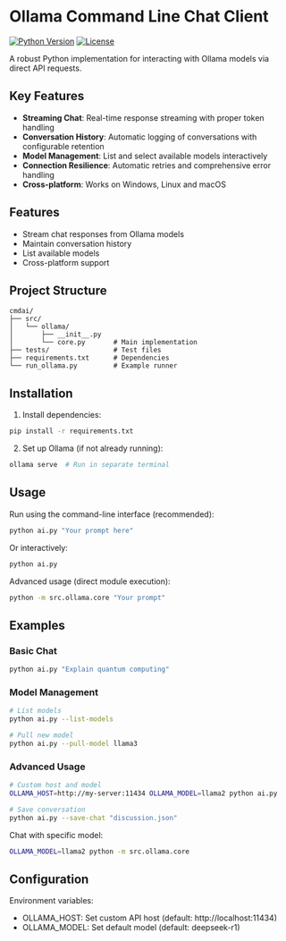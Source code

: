 # Ollama Command Line Chat Client

[![Python Version](https://img.shields.io/badge/python-3.10+-blue.svg)](https://www.python.org/downloads/)
[![License](https://img.shields.io/badge/license-MIT-green.svg)](LICENSE)

A robust Python implementation for interacting with Ollama models via direct API requests.

## Key Features
- **Streaming Chat**: Real-time response streaming with proper token handling
- **Conversation History**: Automatic logging of conversations with configurable retention
- **Model Management**: List and select available models interactively
- **Connection Resilience**: Automatic retries and comprehensive error handling
- **Cross-platform**: Works on Windows, Linux and macOS

## Features
- Stream chat responses from Ollama models
- Maintain conversation history
- List available models
- Cross-platform support

## Project Structure
```
cmdai/
├── src/
│   └── ollama/
│       ├── __init__.py
│       └── core.py       # Main implementation
├── tests/                # Test files
├── requirements.txt      # Dependencies
└── run_ollama.py         # Example runner
```

## Installation
1. Install dependencies:
```bash
pip install -r requirements.txt
```

2. Set up Ollama (if not already running):
```bash
ollama serve  # Run in separate terminal
```

## Usage
Run using the command-line interface (recommended):
```bash
python ai.py "Your prompt here"
```

Or interactively:
```bash
python ai.py
```

Advanced usage (direct module execution):
```bash
python -m src.ollama.core "Your prompt"
```

## Examples
### Basic Chat
```bash
python ai.py "Explain quantum computing"
```

### Model Management
```bash
# List models
python ai.py --list-models

# Pull new model
python ai.py --pull-model llama3
```

### Advanced Usage
```bash
# Custom host and model
OLLAMA_HOST=http://my-server:11434 OLLAMA_MODEL=llama2 python ai.py

# Save conversation
python ai.py --save-chat "discussion.json"
```

Chat with specific model:
```bash
OLLAMA_MODEL=llama2 python -m src.ollama.core
```

## Configuration
Environment variables:
- OLLAMA_HOST: Set custom API host (default: http://localhost:11434)
- OLLAMA_MODEL: Set default model (default: deepseek-r1)
